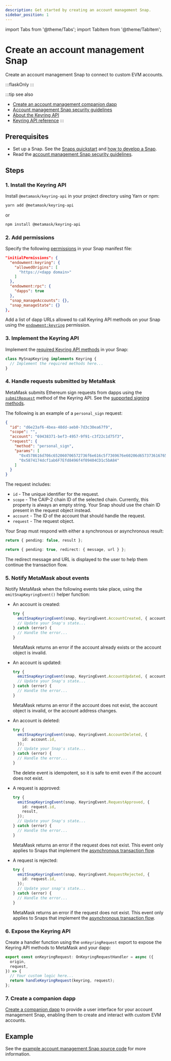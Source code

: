 ```yaml
---
description: Get started by creating an account management Snap.
sidebar_position: 1
---
```


import Tabs from '@theme/Tabs';
import TabItem from '@theme/TabItem';

# Create an account management Snap

Create an account management Snap to connect to custom EVM accounts.

:::flaskOnly
:::

:::tip see also
- [Create an account management companion dapp](create-companion-dapp.md)
- [Account management Snap security guidelines](security.md)
- [About the Keyring API](../../concepts/keyring-api.md)
- [Keyring API reference](../../reference/keyring-api/index.md)
:::

## Prerequisites

- Set up a Snap.
  See the [Snaps quickstart](../../get-started/quickstart.md) and [how to develop a Snap](../develop-a-snap.md).
- Read the [account management Snap security guidelines](security.md).

## Steps

### 1. Install the Keyring API

Install `@metamask/keyring-api` in your project directory using Yarn or npm:

```bash
yarn add @metamask/keyring-api
```

or

```bash
npm install @metamask/keyring-api
```

### 2. Add permissions

Specify the following [permissions](../request-permissions.md) in your Snap manifest file:

```json title="snap.manifest.json"
"initialPermissions": {
  "endowment:keyring": {
    "allowedOrigins": [
      "https://<dapp domain>"
    ]
  },
  "endowment:rpc": {
    "dapps": true
  },
  "snap_manageAccounts": {},
  "snap_manageState": {}
},
```

Add a list of dapp URLs allowed to call Keyring API methods on your Snap using the
[`endowment:keyring`](../../reference/permissions.md#endowmentkeyring) permission.

### 3. Implement the Keyring API

Implement the [required Keyring API methods](security.md#limit-the-methods-exposed-to-dapps) in your Snap:

```typescript
class MySnapKeyring implements Keyring {
  // Implement the required methods here...
}
```

### 4. Handle requests submitted by MetaMask

MetaMask submits Ethereum sign requests from dapps using the
[`submitRequest`](../../reference/keyring-api/type-aliases/Keyring.md#submitrequest) method of the
Keyring API.
See the [supported signing methods](../../concepts/keyring-api.md#supported-signing-methods).

The following is an example of a `personal_sign` request:

```json
{
  "id": "d6e23af6-4bea-48dd-aeb0-7d3c30ea67f9",
  "scope": "",
  "account": "69438371-bef3-4957-9f91-c3f22c1d75f3",
  "request": {
    "method": "personal_sign",
    "params": [
      "0x4578616d706c652060706572736f6e616c5f7369676e60206d657373616765",
      "0x5874174dcf1ab6F7Efd8496f4f09404CD1c5bA84"
    ]
  }
}
```

The request includes:

- `id` - The unique identifier for the request.
- `scope` - The CAIP-2 chain ID of the selected chain.
  Currently, this property is always an empty string.
  Your Snap should use the chain ID present in the request object instead.
- `account` - The ID of the account that should handle the request.
- `request` - The request object.

Your Snap must respond with either a synchronous or asynchronous result:

<Tabs>
<TabItem value="Synchronous">

```typescript
return { pending: false, result };
```

</TabItem>
<TabItem value="Asynchronous">

```typescript
return { pending: true, redirect: { message, url } };
```

The redirect message and URL is displayed to the user to help them continue the transaction flow.

</TabItem>
</Tabs>

### 5. Notify MetaMask about events

Notify MetaMask when the following events take place, using the `emitSnapKeyringEvent()` helper function:

- An account is created:

   ```typescript
   try {
     emitSnapKeyringEvent(snap, KeyringEvent.AccountCreated, { account });
     // Update your Snap's state...
   } catch (error) {
     // Handle the error...
   }
   ```

   MetaMask returns an error if the account already exists or the account object is invalid.

- An account is updated:

   ```typescript
   try {
     emitSnapKeyringEvent(snap, KeyringEvent.AccountUpdated, { account });
     // Update your Snap's state...
   } catch (error) {
     // Handle the error...
   }
   ```
  
   MetaMask returns an error if the account does not exist, the account object is invalid, or the
   account address changes.

- An account is deleted:

   ```typescript
   try {
     emitSnapKeyringEvent(snap, KeyringEvent.AccountDeleted, {
       id: account.id,
     });
     // Update your Snap's state...
   } catch (error) {
     // Handle the error...
   }
   ```
  
   The delete event is idempotent, so it is safe to emit even if the account does not exist.

- A request is approved:

   ```typescript
   try {
     emitSnapKeyringEvent(snap, KeyringEvent.RequestApproved, {
       id: request.id,
       result,
     });
     // Update your Snap's state...
   } catch (error) {
     // Handle the error...
   }
   ```
  
   MetaMask returns an error if the request does not exist.
   This event only applies to Snaps that implement the
   [asynchronous transaction flow](../../concepts/keyring-api.md#asynchronous-transaction-flow).

- A request is rejected:

   ```typescript
   try {
     emitSnapKeyringEvent(snap, KeyringEvent.RequestRejected, {
       id: request.id,
     });
     // Update your snap's state...
   } catch (error) {
     // Handle the error...
   }
   ```
  
   MetaMask returns an error if the request does not exist.
   This event only applies to Snaps that implement the
   [asynchronous transaction flow](../../concepts/keyring-api.md#asynchronous-transaction-flow).

### 6. Expose the Keyring API

Create a handler function using the `onKeyringRequest` export to expose the Keyring API methods to
MetaMask and your dapp:

```typescript
export const onKeyringRequest: OnKeyringRequestHandler = async ({
  origin,
  request,
}) => {
  // Your custom logic here...
  return handleKeyringRequest(keyring, request);
};
```

### 7. Create a companion dapp

[Create a companion dapp](create-companion-dapp.md) to provide a user interface for your account
management Snap, enabling them to create and interact with custom EVM accounts.

## Example

See the [example account management Snap source code](https://github.com/MetaMask/snap-simple-keyring/tree/main/packages/snap)
for more information.
